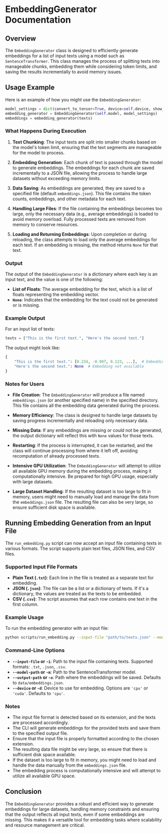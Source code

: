 # EmbeddingGenerator Documentation

## Overview

The `EmbeddingGenerator` class is designed to efficiently generate embeddings for a list of input texts using a model such as `SentenceTransformer`. This class manages the process of splitting texts into manageable chunks, embedding them while considering token limits, and saving the results incrementally to avoid memory issues.

## Usage Example

Here is an example of how you might use the `EmbeddingGenerator`:

```python
model_settings = dict(convert_to_tensor=True, device=self.device, show_progress_bar=False) #  HuggingFace model settings
embedding_generator = EmbeddingGenerator(self.model, model_settings)
embeddings = embedding_generator(texts)
```

### What Happens During Execution

1. **Text Chunking**: The input texts are split into smaller chunks based on the model's token limit, ensuring that the text segments are manageable for the model to process.

2. **Embedding Generation**: Each chunk of text is passed through the model to generate embeddings. The embeddings for each chunk are saved incrementally to a JSON file, allowing the process to handle large datasets without exceeding memory limits.

3. **Data Saving**: As embeddings are generated, they are saved to a specified file (default `embeddings.json`). This file contains the token counts, embeddings, and other metadata for each text.

4. **Handling Large Files**: If the file containing the embeddings becomes too large, only the necessary data (e.g., average embeddings) is loaded to avoid memory overload. Fully processed texts are removed from memory to conserve resources.

5. **Loading and Returning Embeddings**: Upon completion or during reloading, the class attempts to load only the average embeddings for each text. If an embedding is missing, the method returns `None` for that text.

### Output

The output of the `EmbeddingGenerator` is a dictionary where each key is an input text, and the value is one of the following:

- **List of Floats**: The average embedding for the text, which is a list of floats representing the embedding vector.
- **`None`**: Indicates that the embedding for the text could not be generated or is missing.

### Example Output

For an input list of texts:

```python
texts = ["This is the first text.", "Here's the second text."]
```

The output might look like:

```python
{
    "This is the first text.": [0.234, -0.987, 0.123, ...],  # Embedding vector
    "Here's the second text.": None  # Embedding not available
}
```

### Notes for Users

- **File Creation**: The `EmbeddingGenerator` will produce a file named `embeddings.json` (or another specified name) in the specified directory. This file contains all the embedding data generated during the process.
  
- **Memory Efficiency**: The class is designed to handle large datasets by saving progress incrementally and reloading only necessary data.

- **Missing Data**: If any embeddings are missing or could not be generated, the output dictionary will reflect this with `None` values for those texts.

- **Restarting**: If the process is interrupted, it can be restarted, and the class will continue processing from where it left off, avoiding recomputation of already processed texts.

- **Intensive GPU Utilization**: The `EmbeddingGenerator` will attempt to utilize all available GPU memory during the embedding process, making it computationally intensive. Be prepared for high GPU usage, especially with large datasets.

- **Large Dataset Handling**: If the resulting dataset is too large to fit in memory, users might need to manually load and manage the data from the `embeddings.json` file. The resulting file can also be very large, so ensure sufficient disk space is available.

## Running Embedding Generation from an Input File

The `run_embedding.py` script can now accept an input file containing texts in various formats. The script supports plain text files, JSON files, and CSV files.

### Supported Input File Formats

- **Plain Text (`.txt`)**: Each line in the file is treated as a separate text for embedding.
- **JSON (`.json`)**: The file can be a list or a dictionary of texts. If it's a dictionary, the values are treated as the texts to be embedded.
- **CSV (`.csv`)**: The script assumes that each row contains one text in the first column.

### Example Usage

To run the embedding generator with an input file:

```bash
python scripts/run_embedding.py --input-file "path/to/texts.json" --model-path "path/to/model" --output-path "data/embeddings.json" --device "cuda"
```

### Command-Line Options

- **`--input-file` or `-i`**: Path to the input file containing texts. Supported formats: `.txt`, `.json`, `.csv`.
- **`--model-path` or `-m`**: Path to the SentenceTransformer model.
- **`--output-path` or `-o`**: Path where the embeddings will be saved. Defaults to `data/embeddings.json`.
- **`--device` or `-d`**: Device to use for embedding. Options are `'cpu'` or `'cuda'`. Defaults to `'cpu'`.

### Notes

- The input file format is detected based on its extension, and the texts are processed accordingly.
- The CLI will generate embeddings for the provided texts and save them to the specified output file.
- Ensure that the input file is properly formatted according to the chosen extension.
- The resulting data file might be very large, so ensure that there is sufficient disk space available.
- If the dataset is too large to fit in memory, you might need to load and handle the data manually from the `embeddings.json` file.
- The embedding process is computationally intensive and will attempt to utilize all available GPU space.


## Conclusion

The `EmbeddingGenerator` provides a robust and efficient way to generate embeddings for large datasets, handling memory constraints and ensuring that the output reflects all input texts, even if some embeddings are missing. This makes it a versatile tool for embedding tasks where scalability and resource management are critical.
